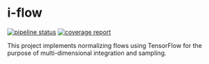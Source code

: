 # i-flow

[![pipeline status](https://gitlab.com/isaacson/nicephasespace/badges/master/pipeline.svg)](https://gitlab.com/isaacson/nicephasespace/commits/master)
[![coverage report](https://gitlab.com/isaacson/nicephasespace/badges/master/coverage.svg)](https://gitlab.com/isaacson/nicephasespace/commits/master)

This project implements normalizing flows using TensorFlow for the purpose of multi-dimensional integration and
sampling.
